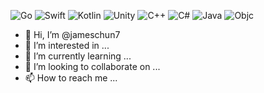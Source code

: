 <!--- ![profile count](https://komarev.com/ghpvc/?username=jameschun7) --->

![Go](https://img.shields.io/badge/go-%2300ADD8.svg?&style=for-the-badge&logo=go&logoColor=white)
![Swift](https://img.shields.io/badge/swift-%23FA7343.svg?&style=for-the-badge&logo=swift&logoColor=white)
![Kotlin](https://img.shields.io/badge/kotlin-%230095D5.svg?&style=for-the-badge&logo=kotlin&logoColor=white)
![Unity](https://img.shields.io/badge/unity-%23000000.svg?style=for-the-badge&logo=unity&logoColor=white)
![C++](https://img.shields.io/badge/c++-%2300599C.svg?style=for-the-badge&logo=c%2B%2B&logoColor=white)
![C#](https://img.shields.io/badge/c%23-%23239120.svg?style=for-the-badge&logo=c-sharp&logoColor=white)
![Java](https://img.shields.io/badge/java-%23ED8B00.svg?style=for-the-badge&logo=java&logoColor=white)
![Objc](https://img.shields.io/badge/objc-%23000000.svg?&style=for-the-badge&logo=apple&logoColor=white)


- 👋 Hi, I’m @jameschun7
- 👀 I’m interested in ...
- 🌱 I’m currently learning ...
- 💞️ I’m looking to collaborate on ...
- 📫 How to reach me ...

<!---
jameschun7/jameschun7 is a ✨ special ✨ repository because its `README.md` (this file) appears on your GitHub profile.
You can click the Preview link to take a look at your changes.
--->
